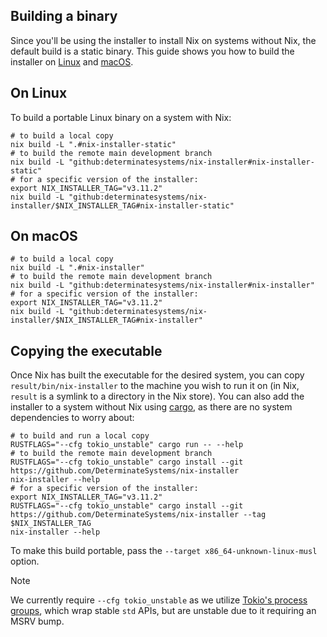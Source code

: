 ## Building a binary

Since you'll be using the installer to install Nix on systems without Nix, the default build is a static binary.
This guide shows you how to build the installer on [Linux](#on-linux) and [macOS](#on-macos).

## On Linux

To build a portable Linux binary on a system with Nix:

```shell
# to build a local copy
nix build -L ".#nix-installer-static"
# to build the remote main development branch
nix build -L "github:determinatesystems/nix-installer#nix-installer-static"
# for a specific version of the installer:
export NIX_INSTALLER_TAG="v3.11.2"
nix build -L "github:determinatesystems/nix-installer/$NIX_INSTALLER_TAG#nix-installer-static"
```

## On macOS

```shell
# to build a local copy
nix build -L ".#nix-installer"
# to build the remote main development branch
nix build -L "github:determinatesystems/nix-installer#nix-installer"
# for a specific version of the installer:
export NIX_INSTALLER_TAG="v3.11.2"
nix build -L "github:determinatesystems/nix-installer/$NIX_INSTALLER_TAG#nix-installer"
```

## Copying the executable

Once Nix has built the executable for the desired system, you can copy `result/bin/nix-installer` to the machine you wish to run it on (in Nix, `result` is a symlink to a directory in the Nix store).
You can also add the installer to a system without Nix using [cargo], as there are no system dependencies to worry about:

```shell
# to build and run a local copy
RUSTFLAGS="--cfg tokio_unstable" cargo run -- --help
# to build the remote main development branch
RUSTFLAGS="--cfg tokio_unstable" cargo install --git https://github.com/DeterminateSystems/nix-installer
nix-installer --help
# for a specific version of the installer:
export NIX_INSTALLER_TAG="v3.11.2"
RUSTFLAGS="--cfg tokio_unstable" cargo install --git https://github.com/DeterminateSystems/nix-installer --tag $NIX_INSTALLER_TAG
nix-installer --help
```

To make this build portable, pass the `--target x86_64-unknown-linux-musl` option.

> [!NOTE]
> We currently require `--cfg tokio_unstable` as we utilize [Tokio's process groups](https://docs.rs/tokio/1.24.1/tokio/process/struct.Command.html#method.process_group), which wrap stable `std` APIs, but are unstable due to it requiring an MSRV bump.

[cargo]: https://doc.rust-lang.org/cargo

